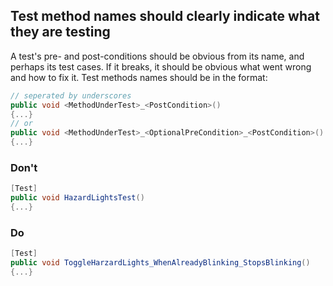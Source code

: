 ## Test method names should clearly indicate what they are testing

A test's pre- and post-conditions should be obvious from its name, and perhaps its test cases. If it breaks, it should
be obvious what went wrong and how to fix it. Test methods names should be in the format:

```c#
// seperated by underscores
public void <MethodUnderTest>_<PostCondition>()
{...}
// or
public void <MethodUnderTest>_<OptionalPreCondition>_<PostCondition>()
{...}
```

### Don't

```c#
[Test]
public void HazardLightsTest()
{...}
```

### Do

```c#
[Test]
public void ToggleHarzardLights_WhenAlreadyBlinking_StopsBlinking()
{...}
```
